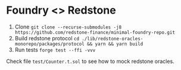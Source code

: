# Foundry <> Redstone

1. Clone
   `git clone --recurse-submodules -j8 https://github.com/redstone-finance/minimal-foundry-repo.git`
2. Build redstone protocol
   `cd ./lib/redstone-oracles-monorepo/packages/protocol && yarn && yarn build`
3. Run tests
   `forge test --ffi -vvv`

Check file `test/Counter.t.sol` to see how to mock redstone oracles.
